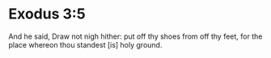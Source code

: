 # Exodus 3:5

And he said, Draw not nigh hither: put off thy shoes from off thy feet, for the place whereon thou standest [is] holy ground.